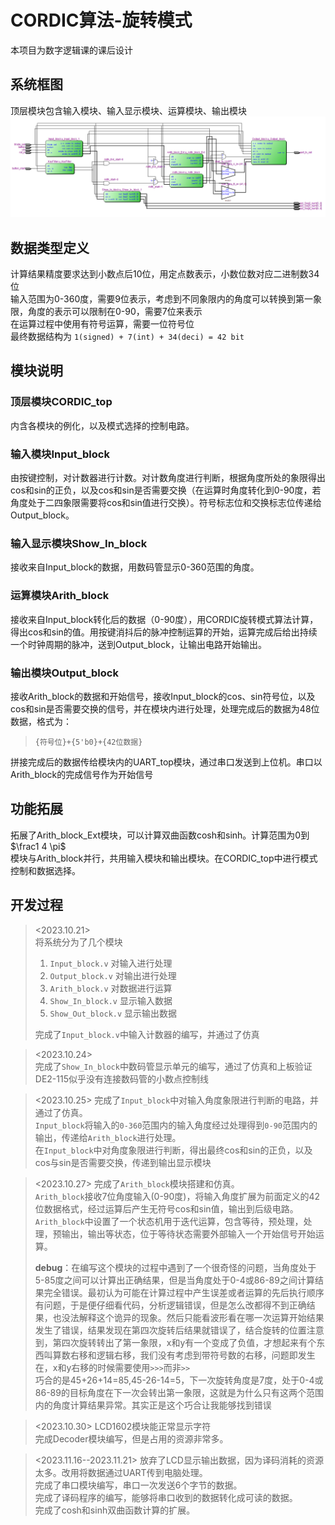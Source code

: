 # CORDIC算法-旋转模式
本项目为数字逻辑课的课后设计<br>
## 系统框图
顶层模块包含输入模块、输入显示模块、运算模块、输出模块<br>
![系统框图](./pic/block_diagram.png)

## 数据类型定义
计算结果精度要求达到小数点后10位，用定点数表示，小数位数对应二进制数34位  <br>
输入范围为0-360度，需要9位表示，考虑到不同象限内的角度可以转换到第一象限，角度的表示可以限制在0-90，需要7位来表示  <br>
在运算过程中使用有符号运算，需要一位符号位  <br>
最终数据结构为 `1(signed) + 7(int) + 34(deci) = 42 bit`<br>

## 模块说明
### 顶层模块CORDIC_top
内含各模块的例化，以及模式选择的控制电路。
### 输入模块Input_block
由按键控制，对计数器进行计数。对计数角度进行判断，根据角度所处的象限得出cos和sin的正负，以及cos和sin是否需要交换（在运算时角度转化到0-90度，若角度处于二四象限需要将cos和sin值进行交换）。符号标志位和交换标志位传递给Output_block。<br>

### 输入显示模块Show_In_block
接收来自Input_block的数据，用数码管显示0-360范围的角度。

### 运算模块Arith_block
接收来自Input_block转化后的数据（0-90度），用CORDIC旋转模式算法计算，得出cos和sin的值。用按键消抖后的脉冲控制运算的开始，运算完成后给出持续一个时钟周期的脉冲，送到Output_block，让输出电路开始输出。

### 输出模块Output_block
接收Arith_block的数据和开始信号，接收Input_block的cos、sin符号位，以及cos和sin是否需要交换的信号，并在模块内进行处理，处理完成后的数据为48位数据，格式为：
>`{符号位}+{5'b0}+{42位数据}`<br>

拼接完成后的数据传给模块内的UART_top模块，通过串口发送到上位机。串口以Arith_block的完成信号作为开始信号<br>


## 功能拓展
拓展了Arith_block_Ext模块，可以计算双曲函数cosh和sinh。计算范围为0到 $\frac1 4 \pi$ <br>
模块与Arith_block并行，共用输入模块和输出模块。在CORDIC_top中进行模式控制和数据选择。


## 开发过程


><2023.10.21>  
>将系统分为了几个模块  
>1. `Input_block.v`     对输入进行处理<br>
>2. `Output_block.v`    对输出进行处理<br>
>3. `Arith_block.v`     对数据进行运算<br>
>4. `Show_In_block.v`   显示输入数据<br>
>5. `Show_Out_block.v`  显示输出数据<br>
>
>完成了`Input_block.v`中输入计数器的编写，并通过了仿真<br>

><2023.10.24>  
>完成了`Show_In_block`中数码管显示单元的编写，通过了仿真和上板验证  <br>
>DE2-115似乎没有连接数码管的小数点控制线  <br>


><2023.10.25>
完成了`Input_block`中对输入角度象限进行判断的电路，并通过了仿真。  <br>
`Input_block`将输入的`0-360`范围内的输入角度经过处理得到`0-90`范围内的输出，传递给`Arith_block`进行处理。  <br>
在`Input_block`中对角度象限进行判断，得出最终cos和sin的正负，以及cos与sin是否需要交换，传递到输出显示模块<br>


><2023.10.27>
完成了`Arith_block`模块搭建和仿真。  <br>
`Arith_block`接收7位角度输入(0-90度)，将输入角度扩展为前面定义的42位数据格式，经过运算后产生无符号cos和sin值，输出到后级电路。  <br>
`Arith_block`中设置了一个状态机用于迭代运算，包含等待，预处理，处理，预输出，输出等状态，位于等待状态需要外部输入一个开始信号开始运算。  <br>
>
>**debug**：在编写这个模块的过程中遇到了一个很奇怪的问题，当角度处于5-85度之间可以计算出正确结果，但是当角度处于0-4或86-89之间计算结果完全错误。最初认为可能在计算过程中产生误差或者运算的先后执行顺序有问题，于是便仔细看代码，分析逻辑错误，但是怎么改都得不到正确结果，也没法解释这个诡异的现象。然后只能看波形看在哪一次运算开始结果发生了错误，结果发现在第四次旋转后结果就错误了，结合旋转的位置注意到，第四次旋转转出了第一象限，x和y有一个变成了负值，才想起来有个东西叫算数右移和逻辑右移，我们没有考虑到带符号数的右移，问题即发生在，x和y右移的时候需要使用`>>>`而非`>>`  <br>
巧合的是45+26+14=85,45-26-14=5，下一次旋转角度是7度，处于0-4或86-89的目标角度在下一次会转出第一象限，这就是为什么只有这两个范围内的角度计算结果异常。其实正是这个巧合让我能够找到错误


><2023.10.30>
>LCD1602模块能正常显示字符<br>
>完成Decoder模块编写，但是占用的资源非常多。<br>

><2023.11.16--2023.11.21>
放弃了LCD显示输出数据，因为译码消耗的资源太多。改用将数据通过UART传到电脑处理。<br>
完成了串口模块编写，串口一次发送6个字节的数据。<br>
完成了译码程序的编写，能够将串口收到的数据转化成可读的数据。<br>
完成了cosh和sinh双曲函数计算的扩展。